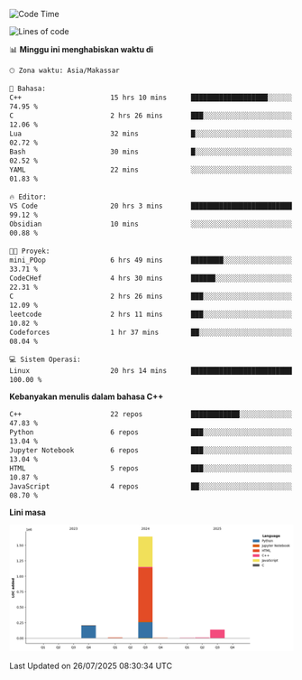 <!--START_SECTION:waka-->
![Code Time](http://img.shields.io/badge/Code%20Time-376%20hrs%2052%20mins-blue)

![Lines of code](https://img.shields.io/badge/Sejak%20Hello%20World%20aku%20telah%20menulis-2.0%20million%20baris%20kode-blue)

📊 **Minggu ini menghabiskan waktu di** 

```text
🕑︎ Zona waktu: Asia/Makassar

💬 Bahasa: 
C++                      15 hrs 10 mins      ███████████████████░░░░░░   74.95 % 
C                        2 hrs 26 mins       ███░░░░░░░░░░░░░░░░░░░░░░   12.06 % 
Lua                      32 mins             █░░░░░░░░░░░░░░░░░░░░░░░░   02.72 % 
Bash                     30 mins             █░░░░░░░░░░░░░░░░░░░░░░░░   02.52 % 
YAML                     22 mins             ░░░░░░░░░░░░░░░░░░░░░░░░░   01.83 % 

🔥 Editor: 
VS Code                  20 hrs 3 mins       █████████████████████████   99.12 % 
Obsidian                 10 mins             ░░░░░░░░░░░░░░░░░░░░░░░░░   00.88 % 

🐱‍💻 Proyek: 
mini_POop                6 hrs 49 mins       ████████░░░░░░░░░░░░░░░░░   33.71 % 
CodeCHef                 4 hrs 30 mins       ██████░░░░░░░░░░░░░░░░░░░   22.31 % 
C                        2 hrs 26 mins       ███░░░░░░░░░░░░░░░░░░░░░░   12.09 % 
leetcode                 2 hrs 11 mins       ███░░░░░░░░░░░░░░░░░░░░░░   10.82 % 
Codeforces               1 hr 37 mins        ██░░░░░░░░░░░░░░░░░░░░░░░   08.04 % 

💻 Sistem Operasi: 
Linux                    20 hrs 14 mins      █████████████████████████   100.00 % 
```

**Kebanyakan menulis dalam bahasa C++** 

```text
C++                      22 repos            ████████████░░░░░░░░░░░░░   47.83 % 
Python                   6 repos             ███░░░░░░░░░░░░░░░░░░░░░░   13.04 % 
Jupyter Notebook         6 repos             ███░░░░░░░░░░░░░░░░░░░░░░   13.04 % 
HTML                     5 repos             ███░░░░░░░░░░░░░░░░░░░░░░   10.87 % 
JavaScript               4 repos             ██░░░░░░░░░░░░░░░░░░░░░░░   08.70 % 
```



**Lini masa**

![Lines of Code chart](https://raw.githubusercontent.com/yusuf601/yusuf601/main/assets/bar_graph.png)


 Last Updated on 26/07/2025 08:30:34 UTC
<!--END_SECTION:waka-->

